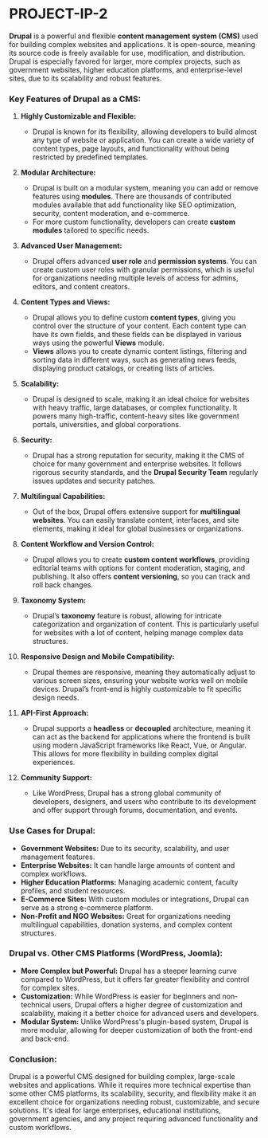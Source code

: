 # PROJECT-IP-2
**Drupal** is a powerful and flexible **content management system (CMS)** used for building complex websites and applications. It is open-source, meaning its source code is freely available for use, modification, and distribution. Drupal is especially favored for larger, more complex projects, such as government websites, higher education platforms, and enterprise-level sites, due to its scalability and robust features.

### Key Features of Drupal as a CMS:

1. **Highly Customizable and Flexible:**
   - Drupal is known for its flexibility, allowing developers to build almost any type of website or application. You can create a wide variety of content types, page layouts, and functionality without being restricted by predefined templates.

2. **Modular Architecture:**
   - Drupal is built on a modular system, meaning you can add or remove features using **modules**. There are thousands of contributed modules available that add functionality like SEO optimization, security, content moderation, and e-commerce.
   - For more custom functionality, developers can create **custom modules** tailored to specific needs.

3. **Advanced User Management:**
   - Drupal offers advanced **user role** and **permission systems**. You can create custom user roles with granular permissions, which is useful for organizations needing multiple levels of access for admins, editors, and content creators.

4. **Content Types and Views:**
   - Drupal allows you to define custom **content types**, giving you control over the structure of your content. Each content type can have its own fields, and these fields can be displayed in various ways using the powerful **Views** module.
   - **Views** allows you to create dynamic content listings, filtering and sorting data in different ways, such as generating news feeds, displaying product catalogs, or creating lists of articles.

5. **Scalability:**
   - Drupal is designed to scale, making it an ideal choice for websites with heavy traffic, large databases, or complex functionality. It powers many high-traffic, content-heavy sites like government portals, universities, and global corporations.

6. **Security:**
   - Drupal has a strong reputation for security, making it the CMS of choice for many government and enterprise websites. It follows rigorous security standards, and the **Drupal Security Team** regularly issues updates and security patches.

7. **Multilingual Capabilities:**
   - Out of the box, Drupal offers extensive support for **multilingual websites**. You can easily translate content, interfaces, and site elements, making it ideal for global businesses or organizations.

8. **Content Workflow and Version Control:**
   - Drupal allows you to create **custom content workflows**, providing editorial teams with options for content moderation, staging, and publishing. It also offers **content versioning**, so you can track and roll back changes.

9. **Taxonomy System:**
   - Drupal’s **taxonomy** feature is robust, allowing for intricate categorization and organization of content. This is particularly useful for websites with a lot of content, helping manage complex data structures.

10. **Responsive Design and Mobile Compatibility:**
    - Drupal themes are responsive, meaning they automatically adjust to various screen sizes, ensuring your website works well on mobile devices. Drupal’s front-end is highly customizable to fit specific design needs.

11. **API-First Approach:**
    - Drupal supports a **headless** or **decoupled** architecture, meaning it can act as the backend for applications where the frontend is built using modern JavaScript frameworks like React, Vue, or Angular. This allows for more flexibility in building complex digital experiences.

12. **Community Support:**
    - Like WordPress, Drupal has a strong global community of developers, designers, and users who contribute to its development and offer support through forums, documentation, and events.

### Use Cases for Drupal:
- **Government Websites:** Due to its security, scalability, and user management features.
- **Enterprise Websites:** It can handle large amounts of content and complex workflows.
- **Higher Education Platforms:** Managing academic content, faculty profiles, and student resources.
- **E-Commerce Sites:** With custom modules or integrations, Drupal can serve as a strong e-commerce platform.
- **Non-Profit and NGO Websites:** Great for organizations needing multilingual capabilities, donation systems, and complex content structures.

### Drupal vs. Other CMS Platforms (WordPress, Joomla):
- **More Complex but Powerful:** Drupal has a steeper learning curve compared to WordPress, but it offers far greater flexibility and control for complex sites.
- **Customization:** While WordPress is easier for beginners and non-technical users, Drupal offers a higher degree of customization and scalability, making it a better choice for advanced users and developers.
- **Modular System:** Unlike WordPress's plugin-based system, Drupal is more modular, allowing for deeper customization of both the front-end and back-end.

### Conclusion:
Drupal is a powerful CMS designed for building complex, large-scale websites and applications. While it requires more technical expertise than some other CMS platforms, its scalability, security, and flexibility make it an excellent choice for organizations needing robust, customizable, and secure solutions. It's ideal for large enterprises, educational institutions, government agencies, and any project requiring advanced functionality and custom workflows.

